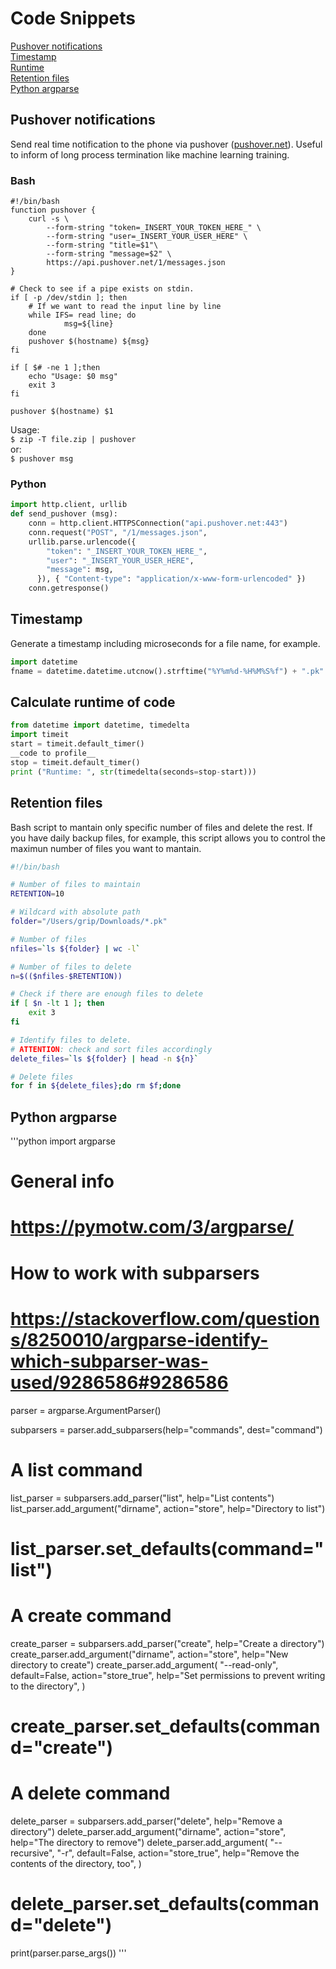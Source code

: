 # Code Snippets
[Pushover notifications](#Pushover-notifications)  
[Timestamp](#Timestamp)  
[Runtime](#Calculate-runtime-of-code)  
[Retention files](#retention-files)  
[Python argparse](#python-argparse)

## Pushover notifications
Send real time notification to the phone via pushover ([pushover.net](https://pushover.net)). Useful to inform of long process termination like machine learning training.  

### Bash 
```shell
#!/bin/bash
function pushover {
	curl -s \
  		--form-string "token=_INSERT_YOUR_TOKEN_HERE_" \
  		--form-string "user=_INSERT_YOUR_USER_HERE" \
		--form-string "title=$1"\
  		--form-string "message=$2" \
  		https://api.pushover.net/1/messages.json
}

# Check to see if a pipe exists on stdin.
if [ -p /dev/stdin ]; then
    # If we want to read the input line by line
    while IFS= read line; do
            msg=${line}
    done
    pushover $(hostname) ${msg}
fi

if [ $# -ne 1 ];then
	echo "Usage: $0 msg"
	exit 3
fi

pushover $(hostname) $1
```
Usage:  
`$ zip -T file.zip | pushover`   
or:  
`$ pushover msg`  

### Python
```python
import http.client, urllib
def send_pushover (msg):
    conn = http.client.HTTPSConnection("api.pushover.net:443")
    conn.request("POST", "/1/messages.json",
    urllib.parse.urlencode({
        "token": "_INSERT_YOUR_TOKEN_HERE_",
        "user": "_INSERT_YOUR_USER_HERE",
        "message": msg,
      }), { "Content-type": "application/x-www-form-urlencoded" })
    conn.getresponse()
```
## Timestamp
Generate a timestamp including microseconds for a file name, for example.
```python
import datetime
fname = datetime.datetime.utcnow().strftime("%Y%m%d-%H%M%S%f") + ".pk"
```
## Calculate runtime of code
```python
from datetime import datetime, timedelta
import timeit
start = timeit.default_timer()
__code to profile__
stop = timeit.default_timer()  
print ("Runtime: ", str(timedelta(seconds=stop-start)))
```

## Retention files
Bash script to mantain only specific number of files and delete the rest. If you have daily backup files, for example, this script allows you to control the maximun number of files you want to mantain.
```bash
#!/bin/bash

# Number of files to maintain
RETENTION=10

# Wildcard with absolute path
folder="/Users/grip/Downloads/*.pk"

# Number of files
nfiles=`ls ${folder} | wc -l`

# Number of files to delete
n=$(($nfiles-$RETENTION))

# Check if there are enough files to delete
if [ $n -lt 1 ]; then
	exit 3
fi

# Identify files to delete.
# ATTENTION: check and sort files accordingly
delete_files=`ls ${folder} | head -n ${n}`

# Delete files
for f in ${delete_files};do rm $f;done
```

## Python argparse
'''python
import argparse

# General info
# https://pymotw.com/3/argparse/

# How to work with subparsers
# https://stackoverflow.com/questions/8250010/argparse-identify-which-subparser-was-used/9286586#9286586


parser = argparse.ArgumentParser()

subparsers = parser.add_subparsers(help="commands", dest="command")

# A list command
list_parser = subparsers.add_parser("list", help="List contents")
list_parser.add_argument("dirname", action="store", help="Directory to list")
# list_parser.set_defaults(command="list")
# A create command
create_parser = subparsers.add_parser("create", help="Create a directory")
create_parser.add_argument("dirname", action="store", help="New directory to create")
create_parser.add_argument(
    "--read-only",
    default=False,
    action="store_true",
    help="Set permissions to prevent writing to the directory",
)
# create_parser.set_defaults(command="create")

# A delete command
delete_parser = subparsers.add_parser("delete", help="Remove a directory")
delete_parser.add_argument("dirname", action="store", help="The directory to remove")
delete_parser.add_argument(
    "--recursive",
    "-r",
    default=False,
    action="store_true",
    help="Remove the contents of the directory, too",
)
# delete_parser.set_defaults(command="delete")

print(parser.parse_args())
'''